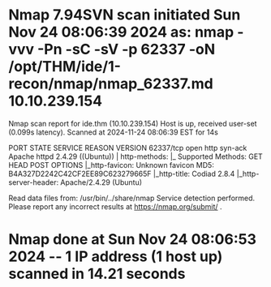 # Nmap 7.94SVN scan initiated Sun Nov 24 08:06:39 2024 as: nmap -vvv -Pn -sC -sV -p 62337 -oN /opt/THM/ide/1-recon/nmap/nmap_62337.md 10.10.239.154
Nmap scan report for ide.thm (10.10.239.154)
Host is up, received user-set (0.099s latency).
Scanned at 2024-11-24 08:06:39 EST for 14s

PORT      STATE SERVICE REASON  VERSION
62337/tcp open  http    syn-ack Apache httpd 2.4.29 ((Ubuntu))
| http-methods: 
|_  Supported Methods: GET HEAD POST OPTIONS
|_http-favicon: Unknown favicon MD5: B4A327D2242C42CF2EE89C623279665F
|_http-title: Codiad 2.8.4
|_http-server-header: Apache/2.4.29 (Ubuntu)

Read data files from: /usr/bin/../share/nmap
Service detection performed. Please report any incorrect results at https://nmap.org/submit/ .
# Nmap done at Sun Nov 24 08:06:53 2024 -- 1 IP address (1 host up) scanned in 14.21 seconds
